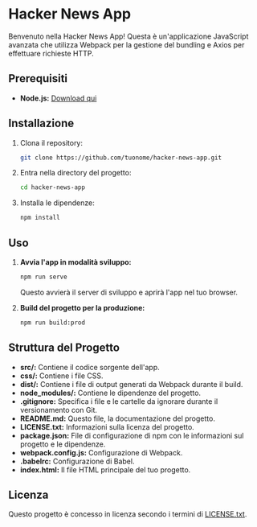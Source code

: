 # Hacker News App

Benvenuto nella Hacker News App! Questa è un'applicazione JavaScript avanzata che utilizza Webpack per la gestione del bundling e Axios per effettuare richieste HTTP.

## Prerequisiti

- **Node.js:** [Download qui](https://nodejs.org/)

## Installazione

1. Clona il repository:

   ```bash
   git clone https://github.com/tuonome/hacker-news-app.git
   ```

2. Entra nella directory del progetto:

   ```bash
   cd hacker-news-app
   ```

3. Installa le dipendenze:

   ```bash
   npm install
   ```

## Uso

1. **Avvia l'app in modalità sviluppo:**

   ```bash
   npm run serve
   ```

   Questo avvierà il server di sviluppo e aprirà l'app nel tuo browser.

2. **Build del progetto per la produzione:**

   ```bash
   npm run build:prod
   ```

## Struttura del Progetto

- **src/:** Contiene il codice sorgente dell'app.
- **css/:** Contiene i file CSS.
- **dist/:** Contiene i file di output generati da Webpack durante il build.
- **node_modules/:** Contiene le dipendenze del progetto.
- **.gitignore:** Specifica i file e le cartelle da ignorare durante il versionamento con Git.
- **README.md:** Questo file, la documentazione del progetto.
- **LICENSE.txt:** Informazioni sulla licenza del progetto.
- **package.json:** File di configurazione di npm con le informazioni sul progetto e le dipendenze.
- **webpack.config.js:** Configurazione di Webpack.
- **.babelrc:** Configurazione di Babel.
- **index.html:** Il file HTML principale del tuo progetto.

## Licenza

Questo progetto è concesso in licenza secondo i termini di [LICENSE.txt](LICENSE.txt).
